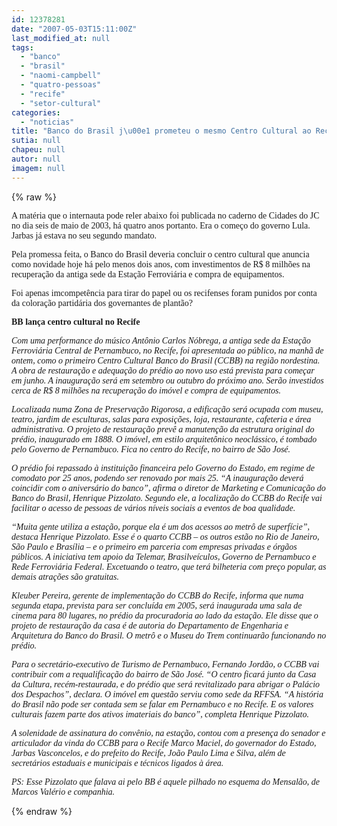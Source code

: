 ```yaml
---
id: 12378281
date: "2007-05-03T15:11:00Z"
last_modified_at: null
tags:
  - "banco"
  - "brasil"
  - "naomi-campbell"
  - "quatro-pessoas"
  - "recife"
  - "setor-cultural"
categories:
  - "noticias"
title: "Banco do Brasil j\u00e1 prometeu o mesmo Centro Cultural ao Recife h\u00e1 quatro anos e n\u00e3o entregou"
sutia: null
chapeu: null
autor: null
imagem: null
---
```

{% raw %}
<p><P><FONT face=Verdana>A matéria que o internauta pode reler abaixo foi publicada no caderno de Cidades do JC no dia seis de maio de 2003, há quatro anos portanto. Era o começo do governo Lula. Jarbas já estava no seu segundo mandato.</FONT></P></p>
<p><P><FONT face=Verdana>Pela promessa feita, o Banco do Brasil deveria concluir o centro cultural que anuncia como novidade hoje há pelo menos dois anos, com investimentos de R$ 8 milhões na recuperação da antiga sede da Estação Ferroviária e compra de equipamentos.</FONT></P></p>
<p><P><FONT face=Verdana>Foi apenas imcompetência para tirar do papel ou os recifenses foram punidos por conta da coloração partidária dos governantes de plantão?</FONT></P></p>
<p><P><FONT face=Verdana><STRONG>BB lança centro cultural no Recife</STRONG></FONT></P></p>
<p><P><FONT face=Verdana><EM>Com uma performance do músico Antônio Carlos Nóbrega, a antiga sede da Estação Ferroviária Central de Pernambuco, no Recife, foi apresentada ao público, na manhã de ontem, como o primeiro Centro Cultural Banco do Brasil (CCBB) na região nordestina. A obra de restauração e adequação do prédio ao novo uso está prevista para começar em junho. A inauguração será em setembro ou outubro do próximo ano. Serão investidos cerca de R$ 8 milhões na recuperação do imóvel e compra de equipamentos.</EM></FONT></P></p>
<p><P><FONT face=Verdana><EM>Localizada numa Zona de Preservação Rigorosa, a edificação será ocupada com museu, teatro, jardim de esculturas, salas para exposições, loja, restaurante, cafeteria e área administrativa. O projeto de restauração prevê a manutenção da estrutura original do prédio, inaugurado em 1888. O imóvel, em estilo arquitetônico neoclássico, é tombado pelo Governo de Pernambuco. Fica no centro do Recife, no bairro de São José.</EM></FONT></P></p>
<p><P><FONT face=Verdana><EM>O prédio foi repassado à instituição financeira pelo Governo do Estado, em regime de comodato por 25 anos, podendo ser renovado por mais 25. “A inauguração deverá coincidir com o aniversário do banco”, afirma o diretor de Marketing e Comunicação do Banco do Brasil, Henrique Pizzolato. Segundo ele, a localização do CCBB do Recife vai facilitar o acesso de pessoas de vários níveis sociais a eventos de boa qualidade.</EM></FONT></P></p>
<p><P><FONT face=Verdana><EM>“Muita gente utiliza a estação, porque ela é um dos acessos ao metrô de superfície”, destaca Henrique Pizzolato. Esse é o quarto CCBB – os outros estão no Rio de Janeiro, São Paulo e Brasília – e o primeiro em parceria com empresas privadas e órgãos públicos. A iniciativa tem apoio da Telemar, Brasilveículos, Governo de Pernambuco e Rede Ferroviária Federal. Excetuando o teatro, que terá bilheteria com preço popular, as demais atrações são gratuitas.</EM></FONT></P></p>
<p><P><FONT face=Verdana><EM>Kleuber Pereira, gerente de implementação do CCBB do Recife, informa que numa segunda etapa, prevista para ser concluída em 2005, será inaugurada uma sala de cinema para 80 lugares, no prédio da procuradoria ao lado da estação. Ele disse que o projeto de restauração da casa é de autoria do Departamento de Engenharia e Arquitetura do Banco do Brasil. O metrô e o Museu do Trem continuarão funcionando no prédio.</EM></FONT></P></p>
<p><P><FONT face=Verdana><EM>Para o secretário-executivo de Turismo de Pernambuco, Fernando Jordão, o CCBB vai contribuir com a requalificação do bairro de São José. “O centro ficará junto da Casa da Cultura, recém-restaurada, e do prédio que será revitalizado para abrigar o Palácio dos Despachos”, declara. O imóvel em questão serviu como sede da RFFSA. “A história do Brasil não pode ser contada sem se falar em Pernambuco e no Recife. E os valores culturais fazem parte dos ativos imateriais do banco”, completa Henrique Pizzolato.</EM></FONT></P></p>
<p><P><FONT face=Verdana><EM>A solenidade de assinatura do convênio, na estação, contou com a presença do senador e articulador da vinda do CCBB para o Recife Marco Maciel, do governador do Estado, Jarbas Vasconcelos, e do prefeito do Recife, João Paulo Lima e Silva, além de secretários estaduais e municipais e técnicos ligados à área.</EM></FONT></P></p>
<p><P><EM><FONT face=Verdana>PS: Esse Pizzolato que falava ai pelo BB é aquele pilhado no esquema do Mensalão, de Marcos Valério e companhia.</FONT></EM></P> </p>
{% endraw %}